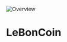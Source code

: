 ![Overview]("/Users/eros/Desktop/projetEnCours/leboncoin_react/src/img/leboncoin.gif")

# LeBonCoin
